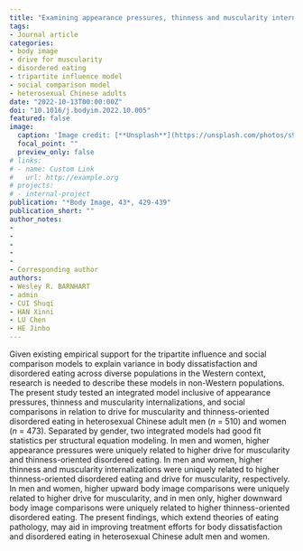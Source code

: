 ```yaml
---
title: "Examining appearance pressures, thinness and muscularity internalizations, and social comparisons as correlates of drive for muscularity and thinness-oriented disordered eating in Chinese heterosexual men and women: Testing an integrated model"
tags:
- Journal article
categories:
- body image
- drive for muscularity
- disordered eating
- tripartite influence model
- social comparison model
- heterosexual Chinese adults
date: "2022-10-13T00:00:00Z"
doi: "10.1016/j.bodyim.2022.10.005"
featured: false
image:
  caption: 'Image credit: [**Unsplash**](https://unsplash.com/photos/s9CC2SKySJM)'
  focal_point: ""
  preview_only: false
# links:
# - name: Custom Link
#   url: http://example.org
# projects:
# - internal-project
publication: "*Body Image, 43*, 429-439"
publication_short: ""
author_notes:
-
-
-
-
-
- Corresponding author
authors:
- Wesley R. BARNHART
- admin
- CUI Shuqi
- HAN Xinni
- LU Chen
- HE Jinbo
---
```


Given existing empirical support for the tripartite influence and social comparison models to explain variance in body dissatisfaction and disordered eating across diverse populations in the Western context, research is needed to describe these models in non-Western populations. The present study tested an integrated model inclusive of appearance pressures, thinness and muscularity internalizations, and social comparisons in relation to drive for muscularity and thinness-oriented disordered eating in heterosexual Chinese adult men (*n* = 510) and women (*n* = 473). Separated by gender, two integrated models had good fit statistics per structural equation modeling. In men and women, higher appearance pressures were uniquely related to higher drive for muscularity and thinness-oriented disordered eating. In men and women, higher thinness and muscularity internalizations were uniquely related to higher thinness-oriented disordered eating and drive for muscularity, respectively. In men and women, higher upward body image comparisons were uniquely related to higher drive for muscularity, and in men only, higher downward body image comparisons were uniquely related to higher thinness-oriented disordered eating. The present findings, which extend theories of eating pathology, may aid in improving treatment efforts for body dissatisfaction and disordered eating in heterosexual Chinese adult men and women. 
